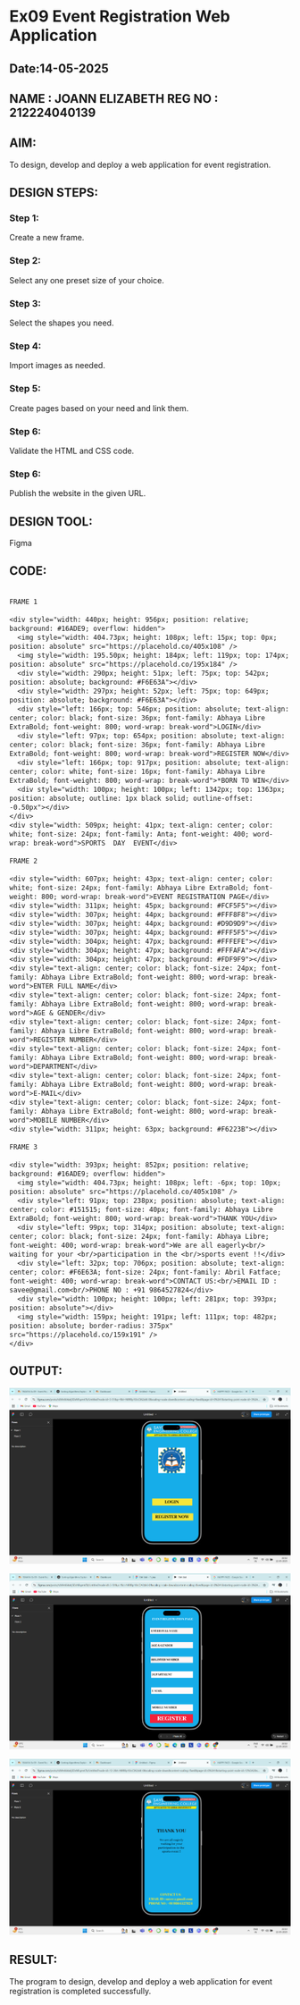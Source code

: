 # Ex09 Event Registration Web Application
## Date:14-05-2025
## NAME : JOANN ELIZABETH REG NO : 212224040139

## AIM:
To design, develop and deploy a web application for event registration.

## DESIGN STEPS:

### Step 1:
Create a new frame.

### Step 2:
Select any one preset size of your choice.

### Step 3:
Select the shapes you need.

### Step 4:
Import images as needed.

### Step 5:
Create pages based on your need and link them.

### Step 6:

Validate the HTML and CSS code.

### Step 6:

Publish the website in the given URL.

## DESIGN TOOL:
Figma

## CODE:

```

FRAME 1

<div style="width: 440px; height: 956px; position: relative; background: #16ADE9; overflow: hidden">
  <img style="width: 404.73px; height: 108px; left: 15px; top: 0px; position: absolute" src="https://placehold.co/405x108" />
  <img style="width: 195.50px; height: 184px; left: 119px; top: 174px; position: absolute" src="https://placehold.co/195x184" />
  <div style="width: 290px; height: 51px; left: 75px; top: 542px; position: absolute; background: #F6E63A"></div>
  <div style="width: 297px; height: 52px; left: 75px; top: 649px; position: absolute; background: #F6E63A"></div>
  <div style="left: 166px; top: 546px; position: absolute; text-align: center; color: black; font-size: 36px; font-family: Abhaya Libre ExtraBold; font-weight: 800; word-wrap: break-word">LOGIN</div>
  <div style="left: 97px; top: 654px; position: absolute; text-align: center; color: black; font-size: 36px; font-family: Abhaya Libre ExtraBold; font-weight: 800; word-wrap: break-word">REGISTER NOW</div>
  <div style="left: 166px; top: 917px; position: absolute; text-align: center; color: white; font-size: 16px; font-family: Abhaya Libre ExtraBold; font-weight: 800; word-wrap: break-word">*BORN TO WIN</div>
  <div style="width: 100px; height: 100px; left: 1342px; top: 1363px; position: absolute; outline: 1px black solid; outline-offset: -0.50px"></div>
</div>
<div style="width: 509px; height: 41px; text-align: center; color: white; font-size: 24px; font-family: Anta; font-weight: 400; word-wrap: break-word">SPORTS  DAY  EVENT</div>

FRAME 2

<div style="width: 607px; height: 43px; text-align: center; color: white; font-size: 24px; font-family: Abhaya Libre ExtraBold; font-weight: 800; word-wrap: break-word">EVENT REGISTRATION PAGE</div>
<div style="width: 311px; height: 45px; background: #FCF5F5"></div>
<div style="width: 307px; height: 44px; background: #FFF8F8"></div>
<div style="width: 307px; height: 44px; background: #D9D9D9"></div>
<div style="width: 307px; height: 44px; background: #FFF5F5"></div>
<div style="width: 304px; height: 47px; background: #FFFEFE"></div>
<div style="width: 304px; height: 47px; background: #FFFAFA"></div>
<div style="width: 304px; height: 47px; background: #FDF9F9"></div>
<div style="text-align: center; color: black; font-size: 24px; font-family: Abhaya Libre ExtraBold; font-weight: 800; word-wrap: break-word">ENTER FULL NAME</div>
<div style="text-align: center; color: black; font-size: 24px; font-family: Abhaya Libre ExtraBold; font-weight: 800; word-wrap: break-word">AGE & GENDER</div>
<div style="text-align: center; color: black; font-size: 24px; font-family: Abhaya Libre ExtraBold; font-weight: 800; word-wrap: break-word">REGISTER NUMBER</div>
<div style="text-align: center; color: black; font-size: 24px; font-family: Abhaya Libre ExtraBold; font-weight: 800; word-wrap: break-word">DEPARTMENT</div>
<div style="text-align: center; color: black; font-size: 24px; font-family: Abhaya Libre ExtraBold; font-weight: 800; word-wrap: break-word">E-MAIL</div>
<div style="text-align: center; color: black; font-size: 24px; font-family: Abhaya Libre ExtraBold; font-weight: 800; word-wrap: break-word">MOBILE NUMBER</div>
<div style="width: 311px; height: 63px; background: #F6223B"></div>

FRAME 3

<div style="width: 393px; height: 852px; position: relative; background: #16ADE9; overflow: hidden">
  <img style="width: 404.73px; height: 108px; left: -6px; top: 10px; position: absolute" src="https://placehold.co/405x108" />
  <div style="left: 91px; top: 238px; position: absolute; text-align: center; color: #151515; font-size: 40px; font-family: Abhaya Libre ExtraBold; font-weight: 800; word-wrap: break-word">THANK YOU</div>
  <div style="left: 99px; top: 314px; position: absolute; text-align: center; color: black; font-size: 24px; font-family: Abhaya Libre; font-weight: 400; word-wrap: break-word">We are all eagerly<br/> waiting for your <br/>participation in the <br/>sports event !!</div>
  <div style="left: 32px; top: 706px; position: absolute; text-align: center; color: #F6E63A; font-size: 24px; font-family: Abril Fatface; font-weight: 400; word-wrap: break-word">CONTACT US:<br/>EMAIL ID : savee@gmail.com<br/>PHONE NO : +91 9864527824</div>
  <div style="width: 100px; height: 100px; left: 281px; top: 393px; position: absolute"></div>
  <img style="width: 159px; height: 191px; left: 111px; top: 482px; position: absolute; border-radius: 375px" src="https://placehold.co/159x191" />
</div>

```

## OUTPUT:

![alt text](<Screenshot 2025-05-12 221253.png>)

![alt text](<Screenshot 2025-05-12 221302.png>)

![alt text](<Screenshot 2025-05-12 221344.png>)

## RESULT:
The program to design, develop and deploy a web application for event registration is completed successfully.
